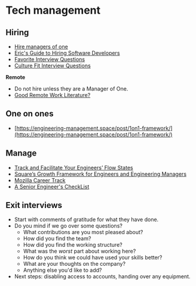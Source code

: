 # Tech management

## Hiring

- [Hire managers of one](https://signalvnoise.com/posts/1430-hire-managers-of-one)
- [Eric's Guide to Hiring Software Developers](https://news.ycombinator.com/item?id=20909461)
- [Favorite Interview Questions](https://news.ycombinator.com/item?id=20897510)
- [Culture Fit Interview Questions](https://news.ycombinator.com/item?id=21095438)

**Remote**

- Do not hire unless they are a Manager of One.
- [Good Remote Work Literature?](https://news.ycombinator.com/item?id=20914236)

## One on ones

- [https://engineering-management.space/post/1on1-framework/](https://engineering-management.space/post/1on1-framework/)

## Manage

- [Track and Facilitate Your Engineers’ Flow States](https://firstround.com/review/track-and-facilitate-your-engineers-flow-states-in-this-simple-way/)
- [Square’s Growth Framework for Engineers and Engineering Managers](https://news.ycombinator.com/item?id=20530046)
- [Mozilla Career Track](https://mobile.twitter.com/Gankra_/status/1046438955439271936/photo/1)
- [A Senior Engineer's CheckList](https://news.ycombinator.com/item?id=20914236)

## Exit interviews

- Start with comments of gratitude for what they have done.
- Do you mind if we go over some questions?
  - What contributions are you most pleased about?
  - How did you find the team?
  - How did you find the working structure?
  - What was the *worst* part about working here?
  - How do you think we could have used your skills better?
  - What are your thoughts on the company?
  - Anything else you'd like to add?
- Next steps: disabling access to accounts, handing over any equipment.
